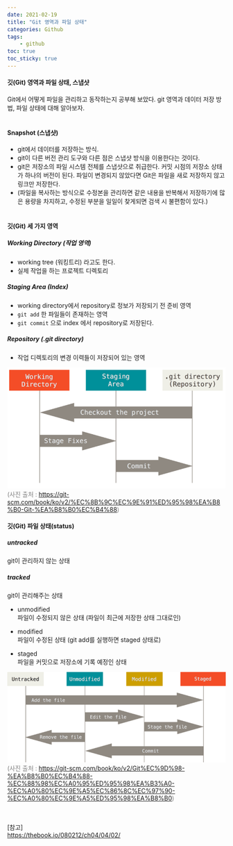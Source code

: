 ```yaml
---
date: 2021-02-19
title: "Git 영역과 파일 상태"
categories: Github
tags:
    - github
toc: true
toc_sticky: true
---
```

#### 깃(Git) 영역과 파일 상태, 스냅샷  
Git에서 어떻게 파일을 관리하고 동작하는지 공부해 보았다. git 영역과 데이터 저장 방법, 파일 상태에 대해 알아보자.  
&nbsp;  

#### Snapshot (스냅샷)  
- git에서 데이터를 저장하는 방식.  
- git이 다른 버전 관리 도구와 다른 점은 스냅샷 방식을 이용한다는 것이다.  
- git은 저장소의 파일 시스템 전체를 스냅샷으로 취급한다. 커밋 시점의 저장소 상태가 하나의 버전이 된다. 파일이 변경되지 않았다면 Git은 파일을 새로 저장하지 않고 링크만 저장한다.  
- (파일을 복사하는 방식으로 수정본을 관리하면 같은 내용을 반복해서 저장하기에 많은 용량을 차지하고, 수정된 부분을 일일이 찾게되면 검색 시 불편함이 있다.)  
&nbsp;  

#### 깃(Git) 세 가지 영역  

##### Working Directory (작업 영역)
- working tree (워킹트리) 라고도 한다.  
- 실제 작업을 하는 프로젝트 디렉토리  

##### Staging Area (Index)  
- working directory에서 repository로 정보가 저장되기 전 준비 영역  
- `git add` 한 파일들이 존재하는 영역  
- `git commit` 으로 index 에서 repository로 저장된다.  

##### Repository (.git directory)  
- 작업 디렉토리의 변경 이력들이 저장되어 있는 영역  

![github](/assets/img/post/2021-02-19-1/img_1.png)  
<span style="color:gray">(사진 출처 : https://git-scm.com/book/ko/v2/%EC%8B%9C%EC%9E%91%ED%95%98%EA%B8%B0-Git-%EA%B8%B0%EC%B4%88)</span>  

#### 깃(Git) 파일 상태(status)  

##### untracked  
git이 관리하지 않는 상태  

##### tracked  
git이 관리해주는 상태  
- unmodified  
파일이 수정되지 않은 상태 (파일이 최근에 저장한 상태 그대로인)  

- modified  
파일이 수정된 상태 (git add를 실행하면 staged 상태로)  

- staged  
파일을 커밋으로 저장소에 기록 예정인 상태  

![github](/assets/img/post/2021-02-19-1/img_2.png)  
<span style="color:gray">(사진 출처 : https://git-scm.com/book/ko/v2/Git%EC%9D%98-%EA%B8%B0%EC%B4%88-%EC%88%98%EC%A0%95%ED%95%98%EA%B3%A0-%EC%A0%80%EC%9E%A5%EC%86%8C%EC%97%90-%EC%A0%80%EC%9E%A5%ED%95%98%EA%B8%B0)</span>  

&nbsp;  
&nbsp;  
[참고]  
<https://thebook.io/080212/ch04/04/02/>  
